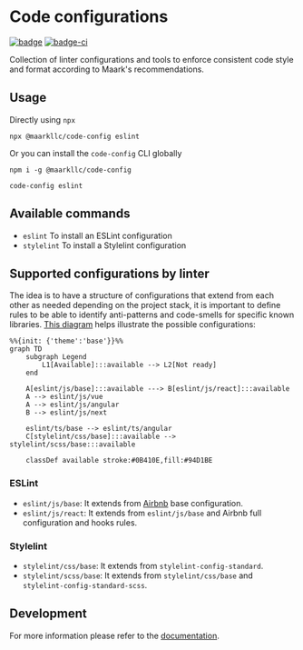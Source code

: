 # Code configurations

[![badge][badge]][npm-repo] [![badge-ci][badge-ci]][CircleCI]

[badge]: https://img.shields.io/badge/%40maarkllc%2Fcode--config-v2.0.0-blue
[npm-repo]: https://www.npmjs.com/package/@maarkllc/code-config

[badge-ci]: https://circleci.com/gh/MAARK/code-config.svg?style=shield
[CircleCI]: https://app.circleci.com/pipelines/github/MAARK/code-config

Collection of linter configurations and tools to enforce consistent code style
and format according to Maark's recommendations.

## Usage

Directly using `npx`

```shell
npx @maarkllc/code-config eslint
```

Or you can install the `code-config` CLI globally

```shell
npm i -g @maarkllc/code-config

code-config eslint
```

## Available commands

* `eslint` To install an ESLint configuration
* `stylelint` To install a Stylelint configuration

## Supported configurations by linter

The idea is to have a structure of configurations that extend from each other
as needed depending on the project stack, it is important to define rules to be
able to identify anti-patterns and code-smells for specific known libraries.
[This diagram][diagram] helps illustrate the possible configurations:

```mermaid
%%{init: {'theme':'base'}}%%
graph TD
    subgraph Legend
        L1[Available]:::available --> L2[Not ready]
    end

    A[eslint/js/base]:::available ---> B[eslint/js/react]:::available
    A --> eslint/js/vue
    A --> eslint/js/angular
    B --> eslint/js/next

    eslint/ts/base --> eslint/ts/angular
    C[stylelint/css/base]:::available --> stylelint/scss/base:::available

    classDef available stroke:#0B410E,fill:#94D1BE
```

### ESLint

- `eslint/js/base`: It extends from [Airbnb] base configuration.
- `eslint/js/react`: It extends from `eslint/js/base` and Airbnb full
  configuration and hooks rules.

### Stylelint

- `stylelint/css/base`: It extends from `stylelint-config-standard`.
- `stylelint/scss/base`: It extends from `stylelint/css/base` and
  `stylelint-config-standard-scss`.

## Development

For more information please refer to the [documentation].

[documentation]: ./docs/README.md

[ESLint]: https://eslint.org/
[Prettier]: https://prettier.io/
[Stylelint]: https://stylelint.io/
[Airbnb]: https://github.com/airbnb/javascript

[diagram]: https://mermaid.live/edit#pako:eNp1Uk1vwjAM_StRuIKgE5flgETX3tgu22ktB7d1S7c0qRIXDSH--0IDlI_Nhyh-fn62Ze95rgvkglcG2g37iFLFnNku88AKK1SFB4-2CpLlFmoJmcS1EALODptMFmz1lLxpYgah2K190iXbv8sErawVTb_sNAP7oOFEwiuKU8rphnOS6csNvG33TwBU1UkwPhjeBRX-UKpOfXqUfFvXRLpTeUks7ST2sdz-PcaCDRx7Jt2O4cVyCdZGWLIh25LR3yhGs3AezOJxWUspRs_zKAhjPuYNmgbqwm1sf1RIOW2wwZQL9z0WSXmqDo4HHen3ncq5INPhmHdtAYRRDW6vDRclSOvQFtSn1oPvWXFRkzYXEHv31d9Jfy6HX_JNuoQ
